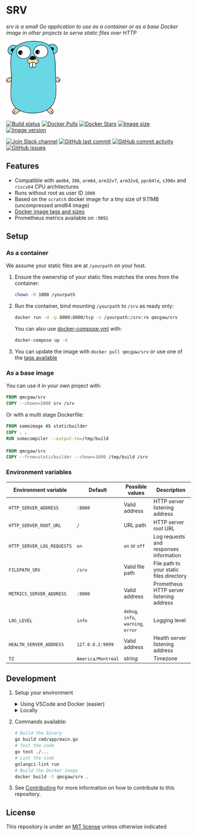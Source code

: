 # SRV

*srv is a small Go application to use as a container or as a base Docker image in other projects to serve static files over HTTP*

<img height="200" src="https://raw.githubusercontent.com/qdm12/srv/main/title.svg?sanitize=true">

[![Build status](https://github.com/qdm12/srv/workflows/CI/badge.svg)](https://github.com/qdm12/srv/actions?query=workflow%3ACI)
[![Docker Pulls](https://img.shields.io/docker/pulls/qmcgaw/srv.svg)](https://hub.docker.com/r/qmcgaw/srv)
[![Docker Stars](https://img.shields.io/docker/stars/qmcgaw/srv.svg)](https://hub.docker.com/r/qmcgaw/srv)
[![Image size](https://images.microbadger.com/badges/image/qmcgaw/srv.svg)](https://microbadger.com/images/qmcgaw/srv)
[![Image version](https://images.microbadger.com/badges/version/qmcgaw/srv.svg)](https://microbadger.com/images/qmcgaw/srv)

[![Join Slack channel](https://img.shields.io/badge/slack-@qdm12-yellow.svg?logo=slack)](https://join.slack.com/t/qdm12/shared_invite/enQtOTE0NjcxNTM1ODc5LTYyZmVlOTM3MGI4ZWU0YmJkMjUxNmQ4ODQ2OTAwYzMxMTlhY2Q1MWQyOWUyNjc2ODliNjFjMDUxNWNmNzk5MDk)
[![GitHub last commit](https://img.shields.io/github/last-commit/qdm12/srv.svg)](https://github.com/qdm12/srv/commits/main)
[![GitHub commit activity](https://img.shields.io/github/commit-activity/y/qdm12/srv.svg)](https://github.com/qdm12/srv/graphs/contributors)
[![GitHub issues](https://img.shields.io/github/issues/qdm12/srv.svg)](https://github.com/qdm12/srv/issues)

## Features

- Compatible with `amd64`, `386`, `arm64`, `arm32v7`, `arm32v6`, `ppc64le`, `s390x` and `riscv64` CPU architectures
- Runs without root as user ID `1000`
- Based on the `scratch` docker image for a tiny size of 9.11MB (uncompressed amd64 image)
- [Docker image tags and sizes](https://hub.docker.com/r/qmcgaw/srv/tags)
- Prometheus metrics available on `:9091`

## Setup

### As a container

We assume your static files are at `/yourpath` on your host.

1. Ensure the ownership of your static files matches the ones from the container:

    ```sh
    chown -R 1000 /yourpath
    ```

1. Run the container, bind mounting `/yourpath` to `/srv` as ready only:

    ```sh
    docker run -d -p 8000:8000/tcp -v /yourpath:/srv:ro qmcgaw/srv
    ```

    You can also use [docker-compose.yml](https://github.com/qdm12/srv/blob/main/docker-compose.yml) with:

    ```sh
    docker-compose up -d
    ```

1. You can update the image with `docker pull qmcgaw/srv` or use one of the [tags available](https://hub.docker.com/r/qmcgaw/srv/tags)

### As a base image

You can use it in your own project with:

```Dockerfile
FROM qmcgaw/srv
COPY --chown=1000 srv /srv
```

Or with a multi stage Dockerfile:

```Dockerfile
FROM someimage AS staticbuilder
COPY . .
RUN somecompiler --output-to=/tmp/build

FROM qmcgaw/srv
COPY --from=staticbuilder --chown=1000 /tmp/build /srv
```

### Environment variables

| Environment variable | Default | Possible values | Description |
| --- | --- | --- | --- |
| `HTTP_SERVER_ADDRESS` | `:8000` | Valid address | HTTP server listening address |
| `HTTP_SERVER_ROOT_URL` | `/` | URL path | HTTP server root URL |
| `HTTP_SERVER_LOG_REQUESTS` | `on` | `on` or `off` | Log requests and responses information |
| `FILEPATH_SRV` | `/srv` | Valid file path | File path to your static files directory |
| `METRICS_SERVER_ADDRESS` | `:9090` | Valid address | Prometheus HTTP server listening address |
| `LOG_LEVEL` | `info` | `debug`, `info`, `warning`, `error` | Logging level |
| `HEALTH_SERVER_ADDRESS` | `127.0.0.1:9999` | Valid address | Health server listening address |
| `TZ` | `America/Montreal` | *string* | Timezone |

## Development

1. Setup your environment

    <details><summary>Using VSCode and Docker (easier)</summary><p>

    1. Install [Docker](https://docs.docker.com/install/)
       - On Windows, share a drive with Docker Desktop and have the project on that partition
       - On OSX, share your project directory with Docker Desktop
    1. With [Visual Studio Code](https://code.visualstudio.com/download), install the [remote containers extension](https://marketplace.visualstudio.com/items?itemName=ms-vscode-remote.remote-containers)
    1. In Visual Studio Code, press on `F1` and select `Remote-Containers: Open Folder in Container...`
    1. Your dev environment is ready to go!... and it's running in a container :+1: So you can discard it and update it easily!

    </p></details>

    <details><summary>Locally</summary><p>

    1. Install [Go](https://golang.org/dl/), [Docker](https://www.docker.com/products/docker-desktop) and [Git](https://git-scm.com/downloads)
    1. Install Go dependencies with

        ```sh
        go mod download
        ```

    1. Install [golangci-lint](https://github.com/golangci/golangci-lint#install)
    1. You might want to use an editor such as [Visual Studio Code](https://code.visualstudio.com/download) with the [Go extension](https://code.visualstudio.com/docs/languages/go). Working settings are already in [.vscode/settings.json](https://github.com/qdm12/srv/main/.vscode/settings.json).

    </p></details>

1. Commands available:

    ```sh
    # Build the binary
    go build cmd/app/main.go
    # Test the code
    go test ./...
    # Lint the code
    golangci-lint run
    # Build the Docker image
    docker build -t qmcgaw/srv .
    ```

1. See [Contributing](https://github.com/qdm12/srv/main/.github/CONTRIBUTING.md) for more information on how to contribute to this repository.

## License

This repository is under an [MIT license](https://github.com/qdm12/srv/main/license) unless otherwise indicated

